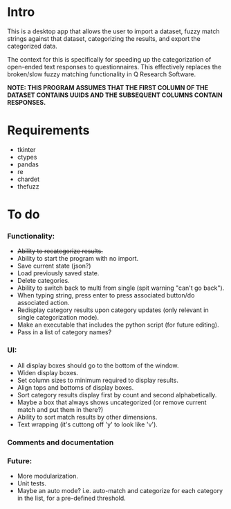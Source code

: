 # Intro

This is a desktop app that allows the user to import a dataset, fuzzy match strings against that dataset, categorizing the results, and export the categorized data.

The context for this is specifically for speeding up the categorization of open-ended text responses to questionnaires. This effectively replaces the broken/slow fuzzy matching functionality in Q Research Software.

**NOTE: THIS PROGRAM ASSUMES THAT THE FIRST COLUMN OF THE DATASET CONTAINS UUIDS AND THE SUBSEQUENT COLUMNS CONTAIN RESPONSES.**

# Requirements

- tkinter
- ctypes
- pandas
- re
- chardet
- thefuzz

# To do

### Functionality:

- ~~Ability to recategorize results.~~
- Ability to start the program with no import.
- Save current state (json?)
- Load previously saved state.
- Delete categories.
- Ability to switch back to multi from single (spit warning "can't go back").
- When typing string, press enter to press associated button/do associated action.
- Redisplay category results upon category updates (only relevant in single categorization mode).
- Make an executable that includes the python script (for future editing).
- Pass in a list of category names?

### UI:

- All display boxes should go to the bottom of the window.
- Widen display boxes.
- Set column sizes to minimum required to display results.
- Align tops and bottoms of display boxes.
- Sort category results display first by count and second alphabetically.
- Maybe a box that always shows uncategorized (or remove current match and put them in there?)
- Ability to sort match results by other dimensions.
- Text wrapping (it's cuttong off 'y' to look like 'v').

### Comments and documentation

### Future:

- More modularization.
- Unit tests.
- Maybe an auto mode? i.e. auto-match and categorize for each category in the list, for a pre-defined threshold.
